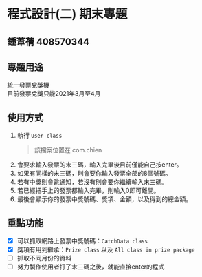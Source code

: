# 程式設計(二) 期末專題
## 鍾葦蒨 408570344

## 專題用途
統一發票兌獎機<br>
目前發票兌獎只能2021年3月至4月

## 使用方式
1. 執行 `User class`<br>
   >該檔案位置在 com.chien
2. 會要求輸入發票的末三碼，輸入完畢後目前僅能自己按enter。<br>
3. 如果有同樣的末三碼，則會要你輸入發票全部的8個號碼。<br>
4. 若有中獎則會跳通知，若沒有則會要你繼續輸入末三碼。<br>
5. 若已經把手上的發票都輸入完畢，則輸入0即可離開。<br>
6. 最後會顯示你的發票中獎號碼、獎項、金額，以及得到的總金額。
## 重點功能
- [x] 可以抓取網路上發票中獎號碼：`CatchData class`
- [x] 獎項有用到繼承：`Prize class` 以及 `All class in prize package`
- [ ] 抓取不同月份的資料
- [ ] 努力製作使用者打了末三碼之後，就能直接enter的程式